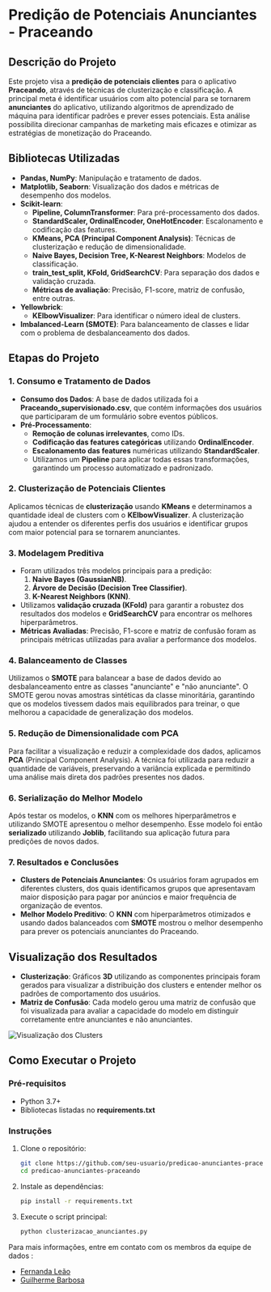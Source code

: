 # Predição de Potenciais Anunciantes - Praceando

## Descrição do Projeto
Este projeto visa a **predição de potenciais clientes** para o aplicativo **Praceando**, através de técnicas de clusterização e classificação. A principal meta é identificar usuários com alto potencial para se tornarem **anunciantes** do aplicativo, utilizando algoritmos de aprendizado de máquina para identificar padrões e prever esses potenciais. Esta análise possibilita direcionar campanhas de marketing mais eficazes e otimizar as estratégias de monetização do Praceando.

## Bibliotecas Utilizadas
- **Pandas, NumPy**: Manipulação e tratamento de dados.
- **Matplotlib, Seaborn**: Visualização dos dados e métricas de desempenho dos modelos.
- **Scikit-learn**:
  - **Pipeline, ColumnTransformer**: Para pré-processamento dos dados.
  - **StandardScaler, OrdinalEncoder, OneHotEncoder**: Escalonamento e codificação das features.
  - **KMeans, PCA (Principal Component Analysis)**: Técnicas de clusterização e redução de dimensionalidade.
  - **Naive Bayes, Decision Tree, K-Nearest Neighbors**: Modelos de classificação.
  - **train_test_split, KFold, GridSearchCV**: Para separação dos dados e validação cruzada.
  - **Métricas de avaliação**: Precisão, F1-score, matriz de confusão, entre outras.
- **Yellowbrick**:
  - **KElbowVisualizer**: Para identificar o número ideal de clusters.
- **Imbalanced-Learn (SMOTE)**: Para balanceamento de classes e lidar com o problema de desbalanceamento dos dados.

## Etapas do Projeto

### 1. Consumo e Tratamento de Dados
- **Consumo dos Dados**: A base de dados utilizada foi a **Praceando_supervisionado.csv**, que contém informações dos usuários que participaram de um formulário sobre eventos públicos.
- **Pré-Processamento**:
  - **Remoção de colunas irrelevantes**, como IDs.
  - **Codificação das features categóricas** utilizando **OrdinalEncoder**.
  - **Escalonamento das features** numéricas utilizando **StandardScaler**.
  - Utilizamos um **Pipeline** para aplicar todas essas transformações, garantindo um processo automatizado e padronizado.

### 2. Clusterização de Potenciais Clientes
Aplicamos técnicas de **clusterização** usando **KMeans** e determinamos a quantidade ideal de clusters com o **KElbowVisualizer**. A clusterização ajudou a entender os diferentes perfis dos usuários e identificar grupos com maior potencial para se tornarem anunciantes.

### 3. Modelagem Preditiva
- Foram utilizados três modelos principais para a predição:
  1. **Naive Bayes (GaussianNB)**.
  2. **Árvore de Decisão (Decision Tree Classifier)**.
  3. **K-Nearest Neighbors (KNN)**.
- Utilizamos **validação cruzada (KFold)** para garantir a robustez dos resultados dos modelos e **GridSearchCV** para encontrar os melhores hiperparâmetros.
- **Métricas Avaliadas**: Precisão, F1-score e matriz de confusão foram as principais métricas utilizadas para avaliar a performance dos modelos.

### 4. Balanceamento de Classes
Utilizamos o **SMOTE** para balancear a base de dados devido ao desbalanceamento entre as classes "anunciante" e "não anunciante". O SMOTE gerou novas amostras sintéticas da classe minoritária, garantindo que os modelos tivessem dados mais equilibrados para treinar, o que melhorou a capacidade de generalização dos modelos.

### 5. Redução de Dimensionalidade com PCA
Para facilitar a visualização e reduzir a complexidade dos dados, aplicamos **PCA** (Principal Component Analysis). A técnica foi utilizada para reduzir a quantidade de variáveis, preservando a variância explicada e permitindo uma análise mais direta dos padrões presentes nos dados.

### 6. Serialização do Melhor Modelo
Após testar os modelos, o **KNN** com os melhores hiperparâmetros e utilizando SMOTE apresentou o melhor desempenho. Esse modelo foi então **serializado** utilizando **Joblib**, facilitando sua aplicação futura para predições de novos dados.

### 7. Resultados e Conclusões
- **Clusters de Potenciais Anunciantes**: Os usuários foram agrupados em diferentes clusters, dos quais identificamos grupos que apresentavam maior disposição para pagar por anúncios e maior frequência de organização de eventos.
- **Melhor Modelo Preditivo**: O **KNN** com hiperparâmetros otimizados e usando dados balanceados com **SMOTE** mostrou o melhor desempenho para prever os potenciais anunciantes do Praceando.

## Visualização dos Resultados
- **Clusterização**: Gráficos **3D** utilizando as componentes principais foram gerados para visualizar a distribuição dos clusters e entender melhor os padrões de comportamento dos usuários.
- **Matriz de Confusão**: Cada modelo gerou uma matriz de confusão que foi visualizada para avaliar a capacidade do modelo em distinguir corretamente entre anunciantes e não anunciantes.

![Visualização dos Clusters](link-para-imagem)

## Como Executar o Projeto
### Pré-requisitos
- Python 3.7+
- Bibliotecas listadas no **requirements.txt**

### Instruções
1. Clone o repositório:
   ```bash
   git clone https://github.com/seu-usuario/predicao-anunciantes-praceando.git
   cd predicao-anunciantes-praceando
   ```
2. Instale as dependências:
   ```bash
   pip install -r requirements.txt
   ```
3. Execute o script principal:
   ```bash
   python clusterizacao_anunciantes.py
   ```

Para mais informações, entre em contato com os membros da equipe de dados :
- [Fernanda Leão](https://github.com/fernandaleaoleita)
- [Guilherme Barbosa](https://github.com/guii-barbosa)
